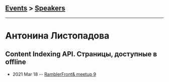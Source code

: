 ## [Events](../README.md) > [Speakers](../speakers.md)
---

# Антонина Листопадова

## Content Indexing API. Страницы, доступные в offline
- 2021 Mar 18 -- [RamblerFront&amp; meetup 9](https://www.youtube.com/watch?v=XyUvsxjFbKI)    
